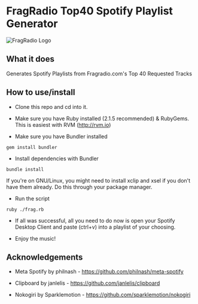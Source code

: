 FragRadio Top40 Spotify Playlist Generator
==========================================

![FragRadio Logo](http://fragradio.com/images/logo.png)

What it does
-------------

Generates Spotify Playlists from Fragradio.com's Top 40 Requested Tracks

How to use/install
----------------

- Clone this repo and cd into it.

- Make sure you have Ruby installed (2.1.5 recommended) & RubyGems. This is easiest with RVM (http://rvm.io)

- Make sure you have Bundler installed

```
gem install bundler
```

- Install dependencies with Bundler

```
bundle install
```

If you're on GNU/Linux, you might need to install xclip and xsel if you don't have them already. Do this through your
package manager.

- Run the script

```
ruby ./frag.rb
```

- If all was successful, all you need to do now is open your Spotify Desktop Client and paste (ctrl+v) into
a playlist of your choosing.

- Enjoy the music!

Acknowledgements
-------------------

- Meta Spotify by philnash - https://github.com/philnash/meta-spotify

- Clipboard by janlelis - https://github.com/janlelis/clipboard

- Nokogiri by Sparklemotion - https://github.com/sparklemotion/nokogiri
